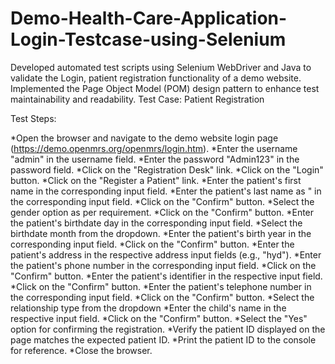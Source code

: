 # Demo-Health-Care-Application-Login-Testcase-using-Selenium
Developed automated test scripts using Selenium WebDriver and Java to validate the Login, patient registration functionality of a demo website. Implemented the Page Object Model (POM) design pattern to enhance test maintainability and readability.
Test Case: Patient Registration

Test Steps:

*Open the browser and navigate to the demo website login page (https://demo.openmrs.org/openmrs/login.htm).
*Enter the username "admin" in the username field.
*Enter the password "Admin123" in the password field.
*Click on the "Registration Desk" link.
*Click on the "Login" button.
*Click on the "Register a Patient" link.
*Enter the patient's first name  in the corresponding input field.
*Enter the patient's last name as " in the corresponding input field.
*Click on the "Confirm" button.
*Select the gender option as per requirement.
*Click on the "Confirm" button.
*Enter the patient's birthdate day  in the corresponding input field.
*Select the birthdate month   from the dropdown.
*Enter the patient's birth year  in the corresponding input field.
*Click on the "Confirm" button.
*Enter the patient's address in the respective address input fields (e.g., "hyd").
*Enter the patient's phone number in the corresponding input field.
*Click on the "Confirm" button.
*Enter the patient's identifier in the respective input field.
*Click on the "Confirm" button.
*Enter the patient's telephone number in the corresponding input field.
*Click on the "Confirm" button.
*Select the relationship type from the dropdown 
*Enter the child's name in the respective input field.
*Click on the "Confirm" button.
*Select the "Yes" option for confirming the registration.
*Verify the patient ID displayed on the page matches the expected patient ID.
*Print the patient ID to the console for reference.
*Close the browser.


